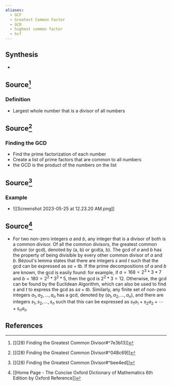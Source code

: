 ```yaml
---
aliases:
  - GCF
  - Greatest Common Factor
  - GCD
  - highest common factor
  - hcf
---
```

## Synthesis
- 
## Source[^1]
### Definition
- Largest whole number that is a divisor of all numbers

## Source[^2]
### Finding the GCD
- Find the prime factorization of each number
- Create a list of prime factors that are common to all numbers
- the GCD is the product of the numbers on the list

## Source[^3]
### Example
- ![[Screenshot 2023-05-25 at 12.23.20 AM.png]]
## Source[^4]
- For two non-zero integers $a$ and $b$, any integer that is a divisor of both is a common divisor. Of all the common divisors, the greatest common divisor (or gcd), denoted by (a, b) or gcd(a, b). The gcd of $a$ and $b$ has the property of being divisible by every other common divisor of $a$ and $b$. Bézout's lemma states that there are integers $s$ and $t$ such that the gcd can be expressed as $sa + tb$. If the prime decompositions of $a$ and $b$ are known, the gcd is easily found: for example, if $a = 168 = 2^3*3*7$ and $b = 180=2^2*3^2*5$, then the gcd is $2^2*3 = 12$. Otherwise, the gcd can be found by the Euclidean Algorithm, which can also be used to find $s$ and $t$ to express the gcd as $sa+tb$. Similarly, any finite set of non-zero integers $a_1, a_2, ..., a_n$ has a gcd, denoted by $(a_1, a_2, ..., a_n)$, and there are integers $s_1, s_2, ..., s_n$ such that this can be expressed as $s_1a_1 + s_2a_2 + \cdots + s_na_n$ 
## References
[^1]: [[(28) Finding the Greatest Common Divisor#^7e3b13]]
[^2]: [[(28) Finding the Greatest Common Divisor#^048c69]]
[^3]: [[(28) Finding the Greatest Common Divisor#^bee4ed]]
[^4]: [[Home Page - The Concise Oxford Dictionary of Mathematics 6th Edition by Oxford Reference]]